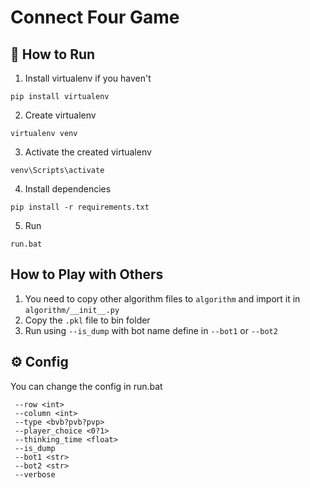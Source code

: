 # Connect Four Game

## 📖 How to Run

1. Install virtualenv if you haven't

```
pip install virtualenv
```

2. Create virtualenv

```
virtualenv venv
```

3. Activate the created virtualenv

```
venv\Scripts\activate
```

4. Install dependencies

```
pip install -r requirements.txt
```

5. Run

```
run.bat
```

## How to Play with Others

1. You need to copy other algorithm files to `algorithm` and import it in `algorithm/__init__.py`
2. Copy the `.pkl` file to bin folder 
3. Run using `--is_dump` with bot name define in `--bot1` or `--bot2`

## ⚙️ Config

You can change the config in run.bat

```
 --row <int>
 --column <int>
 --type <bvb?pvb?pvp>
 --player_choice <0?1>
 --thinking_time <float>
 --is_dump
 --bot1 <str>
 --bot2 <str>
 --verbose
```
